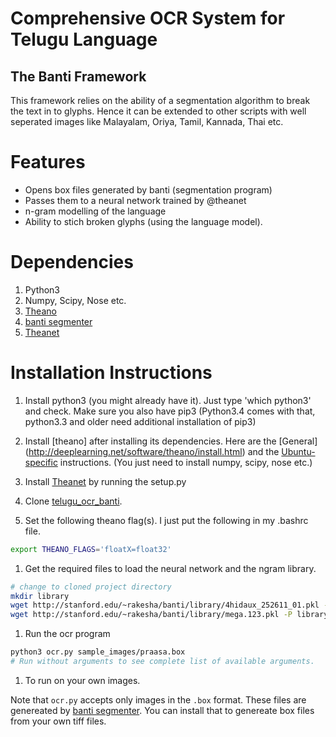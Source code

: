 # Comprehensive OCR System for Telugu Language
## The Banti Framework

This framework relies on the ability of a segmentation algorithm to break the
text in to glyphs. Hence it can be extended to other scripts with well 
seperated images like Malayalam, Oriya, Tamil, Kannada, Thai etc.

# Features
+ Opens box files generated by banti (segmentation program)
+ Passes them to a neural network trained by @theanet
+ n-gram modelling of the language
+ Ability to stich broken glyphs (using the language model).

# Dependencies
1. Python3
1. Numpy, Scipy, Nose etc.
1. [Theano](https://github.com/Theano/Theano)
1. [banti segmenter](github.com/rakeshvar/banti)
1. [Theanet](github.com/rakeshvar/theanet)

# Installation Instructions

1. Install python3 (you might already have it). Just type 'which python3' and
 check. Make sure you also have pip3 (Python3.4 comes with that, 
 python3.3 and older need additional installation of pip3)

1. Install [theano] after installing its dependencies. Here are the [General]
(http://deeplearning.net/software/theano/install.html) and  the 
[Ubuntu-specific](http://deeplearning.net/software/theano/install_ubuntu.html#install-ubuntu) instructions. 
(You just need to install numpy, scipy, nose etc.)

1. Install [Theanet](github.com/rakeshvar/theanet) by running the setup.py

1. Clone [telugu_ocr_banti](github.com/rakeshvar/telugu_ocr_banti).

1. Set the following theano flag(s). I just put the following in my .bashrc 
file.

```sh
export THEANO_FLAGS='floatX=float32'
```

1. Get the required files to load the neural network and the ngram library.

```sh
# change to cloned project directory
mkdir library
wget http://stanford.edu/~rakesha/banti/library/4hidaux_252611_01.pkl -O library/nn.pkl
wget http://stanford.edu/~rakesha/banti/library/mega.123.pkl -P library/
```

1. Run the ocr program 

```sh
python3 ocr.py sample_images/praasa.box 
# Run without arguments to see complete list of available arguments.
```
1. To run on your own images.

Note that ```ocr.py``` accepts only images in the ```.box``` format. These 
files are genereated by [banti segmenter](github.com/rakeshvar/banti). You 
can install that to genereate box files from your own tiff files.
